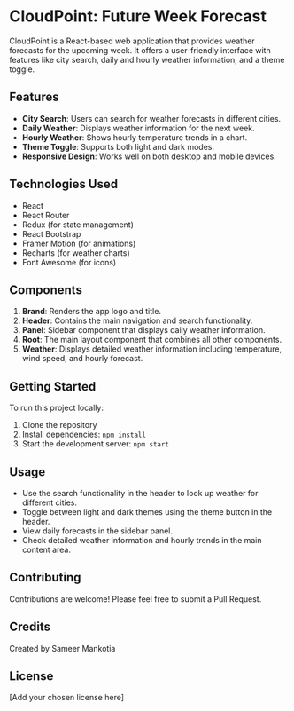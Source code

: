 # CloudPoint: Future Week Forecast

CloudPoint is a React-based web application that provides weather forecasts for the upcoming week. It offers a user-friendly interface with features like city search, daily and hourly weather information, and a theme toggle.

## Features

- **City Search**: Users can search for weather forecasts in different cities.
- **Daily Weather**: Displays weather information for the next week.
- **Hourly Weather**: Shows hourly temperature trends in a chart.
- **Theme Toggle**: Supports both light and dark modes.
- **Responsive Design**: Works well on both desktop and mobile devices.

## Technologies Used

- React
- React Router
- Redux (for state management)
- React Bootstrap
- Framer Motion (for animations)
- Recharts (for weather charts)
- Font Awesome (for icons)

## Components

1. **Brand**: Renders the app logo and title.
2. **Header**: Contains the main navigation and search functionality.
3. **Panel**: Sidebar component that displays daily weather information.
4. **Root**: The main layout component that combines all other components.
5. **Weather**: Displays detailed weather information including temperature, wind speed, and hourly forecast.

## Getting Started

To run this project locally:

1. Clone the repository
2. Install dependencies: `npm install`
3. Start the development server: `npm start`

## Usage

- Use the search functionality in the header to look up weather for different cities.
- Toggle between light and dark themes using the theme button in the header.
- View daily forecasts in the sidebar panel.
- Check detailed weather information and hourly trends in the main content area.

## Contributing

Contributions are welcome! Please feel free to submit a Pull Request.

## Credits

Created by Sameer Mankotia

## License

[Add your chosen license here]
